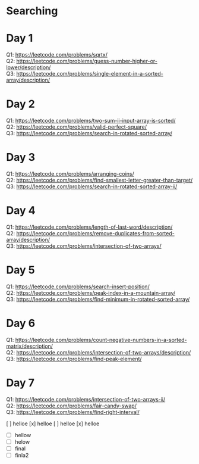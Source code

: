 # Searching 

# Day 1
Q1:     https://leetcode.com/problems/sqrtx/      
Q2:     https://leetcode.com/problems/guess-number-higher-or-lower/description/    
Q3:     https://leetcode.com/problems/single-element-in-a-sorted-array/description/

# Day 2
Q1:     https://leetcode.com/problems/two-sum-ii-input-array-is-sorted/                                                                                                             
Q2:     https://leetcode.com/problems/valid-perfect-square/                                                                                                                         
Q3:     https://leetcode.com/problems/search-in-rotated-sorted-array/

# Day 3
Q1:     https://leetcode.com/problems/arranging-coins/                                                                                                                             
Q2:     https://leetcode.com/problems/find-smallest-letter-greater-than-target/                                                                                                     
Q3:     https://leetcode.com/problems/search-in-rotated-sorted-array-ii/   

# Day 4
Q1:    https://leetcode.com/problems/length-of-last-word/description/                                                                                                               
Q2:    https://leetcode.com/problems/remove-duplicates-from-sorted-array/description/          
Q3:    https://leetcode.com/problems/intersection-of-two-arrays/

# Day 5
Q1:    https://leetcode.com/problems/search-insert-position/   
Q2:    https://leetcode.com/problems/peak-index-in-a-mountain-array/  
Q3:    https://leetcode.com/problems/find-minimum-in-rotated-sorted-array/

# Day 6                                                                                                                                                                           
Q1:   https://leetcode.com/problems/count-negative-numbers-in-a-sorted-matrix/description/                                                                                       
Q2:   https://leetcode.com/problems/intersection-of-two-arrays/description/                                                                                                       
Q3:   https://leetcode.com/problems/find-peak-element/

# Day 7                                                                                                                                                                           
Q1:   https://leetcode.com/problems/intersection-of-two-arrays-ii/                                                                                                               
Q2:   https://leetcode.com/problems/fair-candy-swap/                                                                                                                             
Q3:   https://leetcode.com/problems/find-right-interval/

[ ] helloe
[x] helloe
 [ ] helloe
 [x] helloe
- [ ] hellow
- [ ] helow
 - [ ] final 
  - [ ] finla2
